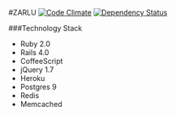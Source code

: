 #ZARLU
[![Code Climate](https://codeclimate.com/repos/517df2eb89af7e392f001197/badges/f2ab58f02865b6ea4650/gpa.png)](https://codeclimate.com/repos/517df2eb89af7e392f001197/feed)
[![Dependency Status](https://gemnasium.com/98eb2f7399592a0d2930e40aabf39482.png)](https://gemnasium.com/limitingfactor/zarlu)

###Technology Stack
* Ruby 2.0
* Rails 4.0
* CoffeeScript
* jQuery 1.7
* Heroku
* Postgres 9
* Redis
* Memcached
